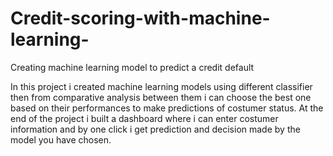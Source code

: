 # Credit-scoring-with-machine-learning-
Creating machine learning model to predict a credit default



In this project i created machine learning models using different classifier then from comparative analysis between them i can choose the best one based on their performances to make predictions of costumer status.
At the end of the project i built a dashboard where i can enter costumer information and by one click i get prediction and decision made by the model you have chosen.
